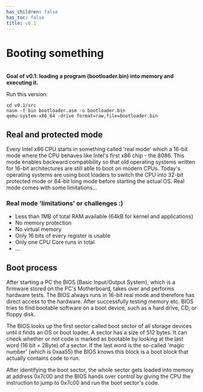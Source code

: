 ```yaml
---
has_children: false
has_toc: false
title: v0.1
---
```


# Booting something
\
**Goal of v0.1: loading a program (bootloader.bin) into memory and executing it.**

Run this version:
```
cd v0.1/src
nasm -f bin bootloader.asm -o bootloader.bin
qemu-system-x86_64 -drive format=raw,file=bootloader.bin
```

## Real and protected mode

Every Intel x86 CPU starts in something called 'real mode' which a 16-bit mode where the CPU behaves like Intel's first x86 chip - the 8086. This mode enables backward compatibility so that old operating systems written for 16-bit architectures are still able to boot on modern CPUs. Today's operating systems are using boot loaders to switch the CPU into 32-bit protected mode or 64-bit long mode before starting the actual OS. Real mode comes with some limitations...

### Real mode 'limitations' or challenges :)

* Less than 1MB of total RAM available (64kB for kernel and applications)
* No memory protection
* No virtual memory
* Only 16 bits of every register is usable
* Only one CPU Core runs in total
* ...

## Boot process

After starting a PC the BIOS (Basic Input/Output System), which is a firmware stored on the PC's Motherboard, takes over and performs hardware tests. The BIOS always runs in 16-bit real mode and therefore has direct access to the hardware. After successfully testing memory etc. BIOS tries to find bootable software on a boot device, such as a hard drive, CD, or floppy disk.

The BIOS looks up the first sector called boot sector of all storage devices until it finds an OS or boot loader. A sector has a size of 512 bytes. It can check whether or not code is marked as bootable by looking at the last word (16 bit = 2Byte) of a sector. If the last word is the so-called 'magic number' (which is 0xaa55) the BIOS knows this block is a boot block that actually contains code to run.

After identifying the boot sector, the whole sector gets loaded into memory at address 0x7c00 and the BIOS hands over control by giving the CPU the instruction to jump to 0x7c00 and run the boot sector's code.

